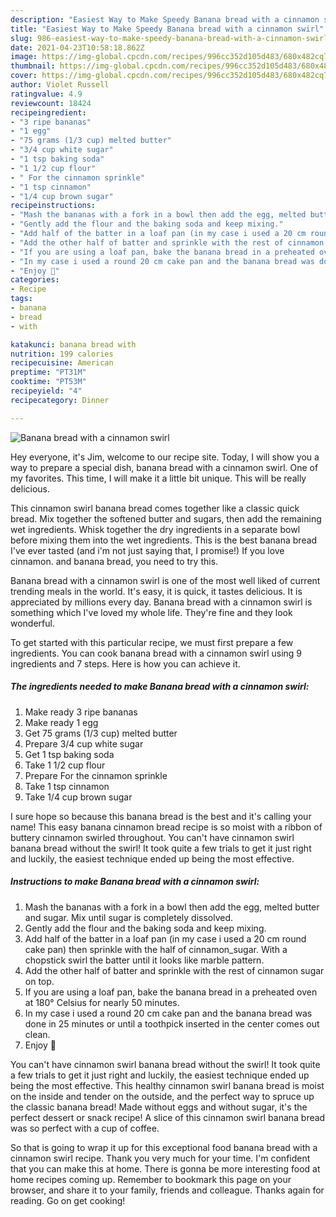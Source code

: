 ```yaml
---
description: "Easiest Way to Make Speedy Banana bread with a cinnamon swirl"
title: "Easiest Way to Make Speedy Banana bread with a cinnamon swirl"
slug: 986-easiest-way-to-make-speedy-banana-bread-with-a-cinnamon-swirl
date: 2021-04-23T10:58:18.862Z
image: https://img-global.cpcdn.com/recipes/996cc352d105d483/680x482cq70/banana-bread-with-a-cinnamon-swirl-recipe-main-photo.jpg
thumbnail: https://img-global.cpcdn.com/recipes/996cc352d105d483/680x482cq70/banana-bread-with-a-cinnamon-swirl-recipe-main-photo.jpg
cover: https://img-global.cpcdn.com/recipes/996cc352d105d483/680x482cq70/banana-bread-with-a-cinnamon-swirl-recipe-main-photo.jpg
author: Violet Russell
ratingvalue: 4.9
reviewcount: 18424
recipeingredient:
- "3 ripe bananas"
- "1 egg"
- "75 grams (1/3 cup) melted butter"
- "3/4 cup white sugar"
- "1 tsp baking soda"
- "1 1/2 cup flour"
- " For the cinnamon sprinkle"
- "1 tsp cinnamon"
- "1/4 cup brown sugar"
recipeinstructions:
- "Mash the bananas with a fork in a bowl then add the egg, melted butter and sugar. Mix until sugar is completely dissolved."
- "Gently add the flour and the baking soda and keep mixing."
- "Add half of the batter in a loaf pan (in my case i used a 20 cm round cake pan) then sprinkle with the half of cinnamon_sugar. With a chopstick swirl the batter until it looks like marble pattern."
- "Add the other half of batter and sprinkle with the rest of cinnamon sugar on top."
- "If you are using a loaf pan, bake the banana bread in a preheated oven at 180° Celsius for nearly 50 minutes."
- "In my case i used a round 20 cm cake pan and the banana bread was done in 25 minutes or until a toothpick inserted in the center comes out clean."
- "Enjoy 🙂"
categories:
- Recipe
tags:
- banana
- bread
- with

katakunci: banana bread with 
nutrition: 199 calories
recipecuisine: American
preptime: "PT31M"
cooktime: "PT53M"
recipeyield: "4"
recipecategory: Dinner

---
```



![Banana bread with a cinnamon swirl](https://img-global.cpcdn.com/recipes/996cc352d105d483/680x482cq70/banana-bread-with-a-cinnamon-swirl-recipe-main-photo.jpg)

Hey everyone, it's Jim, welcome to our recipe site. Today, I will show you a way to prepare a special dish, banana bread with a cinnamon swirl. One of my favorites. This time, I will make it a little bit unique. This will be really delicious.

This cinnamon swirl banana bread comes together like a classic quick bread. Mix together the softened butter and sugars, then add the remaining wet ingredients. Whisk together the dry ingredients in a separate bowl before mixing them into the wet ingredients. This is the best banana bread I&#39;ve ever tasted (and i&#39;m not just saying that, I promise!) If you love cinnamon. and banana bread, you need to try this.

Banana bread with a cinnamon swirl is one of the most well liked of current trending meals in the world. It's easy, it is quick, it tastes delicious. It is appreciated by millions every day. Banana bread with a cinnamon swirl is something which I've loved my whole life. They're fine and they look wonderful.


To get started with this particular recipe, we must first prepare a few ingredients. You can cook banana bread with a cinnamon swirl using 9 ingredients and 7 steps. Here is how you can achieve it.

<!--inarticleads1-->

##### The ingredients needed to make Banana bread with a cinnamon swirl:

1. Make ready 3 ripe bananas
1. Make ready 1 egg
1. Get 75 grams (1/3 cup) melted butter
1. Prepare 3/4 cup white sugar
1. Get 1 tsp baking soda
1. Take 1 1/2 cup flour
1. Prepare  For the cinnamon sprinkle
1. Take 1 tsp cinnamon
1. Take 1/4 cup brown sugar


I sure hope so because this banana bread is the best and it&#39;s calling your name! This easy banana cinnamon bread recipe is so moist with a ribbon of buttery cinnamon swirled throughout. You can&#39;t have cinnamon swirl banana bread without the swirl! It took quite a few trials to get it just right and luckily, the easiest technique ended up being the most effective. 

<!--inarticleads2-->

##### Instructions to make Banana bread with a cinnamon swirl:

1. Mash the bananas with a fork in a bowl then add the egg, melted butter and sugar. Mix until sugar is completely dissolved.
1. Gently add the flour and the baking soda and keep mixing.
1. Add half of the batter in a loaf pan (in my case i used a 20 cm round cake pan) then sprinkle with the half of cinnamon_sugar. With a chopstick swirl the batter until it looks like marble pattern.
1. Add the other half of batter and sprinkle with the rest of cinnamon sugar on top.
1. If you are using a loaf pan, bake the banana bread in a preheated oven at 180° Celsius for nearly 50 minutes.
1. In my case i used a round 20 cm cake pan and the banana bread was done in 25 minutes or until a toothpick inserted in the center comes out clean.
1. Enjoy 🙂


You can&#39;t have cinnamon swirl banana bread without the swirl! It took quite a few trials to get it just right and luckily, the easiest technique ended up being the most effective. This healthy cinnamon swirl banana bread is moist on the inside and tender on the outside, and the perfect way to spruce up the classic banana bread! Made without eggs and without sugar, it&#39;s the perfect dessert or snack recipe! A slice of this cinnamon swirl banana bread was so perfect with a cup of coffee. 

So that is going to wrap it up for this exceptional food banana bread with a cinnamon swirl recipe. Thank you very much for your time. I'm confident that you can make this at home. There is gonna be more interesting food at home recipes coming up. Remember to bookmark this page on your browser, and share it to your family, friends and colleague. Thanks again for reading. Go on get cooking!
